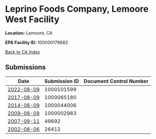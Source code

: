 # Leprino Foods Company, Lemoore West Facility

**Location:** Lemoore, CA

**EPA Facility ID:** 100000179683

[Back to CA Index](../../index.md)

## Submissions

| Date | Submission ID | Document Control Number |
|------|--------------|-------------------------|
| [2022-08-09](submissions/1000101599.md) | 1000101599 |  |
| [2017-08-09](submissions/1000065180.md) | 1000065180 |  |
| [2014-06-09](submissions/1000044006.md) | 1000044006 |  |
| [2009-06-09](submissions/1000002983.md) | 1000002983 |  |
| [2007-09-11](submissions/49692.md) | 49692 |  |
| [2002-08-06](submissions/26412.md) | 26412 |  |
